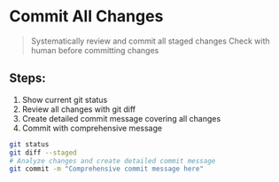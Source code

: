 # Commit All Changes
> Systematically review and commit all staged changes
> Check with human before committing changes

## Steps:
1. Show current git status
2. Review all changes with git diff
3. Create detailed commit message covering all changes
4. Commit with comprehensive message

```bash
git status
git diff --staged
# Analyze changes and create detailed commit message
git commit -m "Comprehensive commit message here"
```